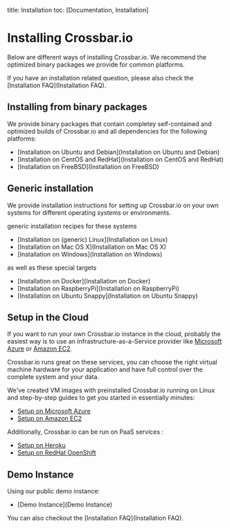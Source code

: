 title: Installation
toc: [Documentation, Installation]

# Installing Crossbar.io

Below are different ways of installing Crossbar.io. We recommend the optimized binary packages we provide for common platforms.

If you have an installation related question, please also check the [Installation FAQ](Installation FAQ).


## Installing from binary packages

We provide binary packages that contain completey self-contained and optimized builds of Crossbar.io and all dependencies for the following platforms:

* [Installation on Ubuntu and Debian](Installation on Ubuntu and Debian)
* [Installation on CentOS and RedHat](Installation on CentOS and RedHat)
* [Installation on FreeBSD](Installation on FreeBSD)


## Generic installation


We provide installation instructions for setting up Crossbar.io on your own systems for different operating systems or environments.

generic installation recipes for these systems

* [Installation on (generic) Linux](Installation on Linux)
* [Installation on Mac OS X](Installation on Mac OS X)
* [Installation on Windows](Installation on Windows)

as well as these special targets

* [Installation on Docker](Installation on Docker)
* [Installation on RaspberryPi](Installation on RaspberryPi)
* [Installation on Ubuntu Snappy](Installation on Ubuntu Snappy)


## Setup in the Cloud

If you want to run your own Crossbar.io instance in the cloud, probably the easiest way is to use an Infrastructure-as-a-Service provider like [Microsoft Azure](http://azure.microsoft.com/) or [Amazon EC2](http://aws.amazon.com/ec2/).

Crossbar.io runs great on these services, you can choose the right virtual machine hardware for your application and have full control over the complete system and your data.

We've created VM images with preinstalled Crossbar.io running on Linux and step-by-step guides to get you started in essentially minutes:

* [Setup on Microsoft Azure](Setup-on-Microsoft-Azure)
* [Setup on Amazon EC2](Setup-on-Amazon-EC2)

Additionally, Crossbar.io can be run on PaaS services :

* [Setup on Heroku](Setup-on-Heroku)
* [Setup on RedHat OpenShift](Setup-on-OpenShift)


## Demo Instance

Using our public demo instance:

* [Demo Instance](Demo Instance)

You can also checkout the [Installation FAQ](Installation FAQ).
